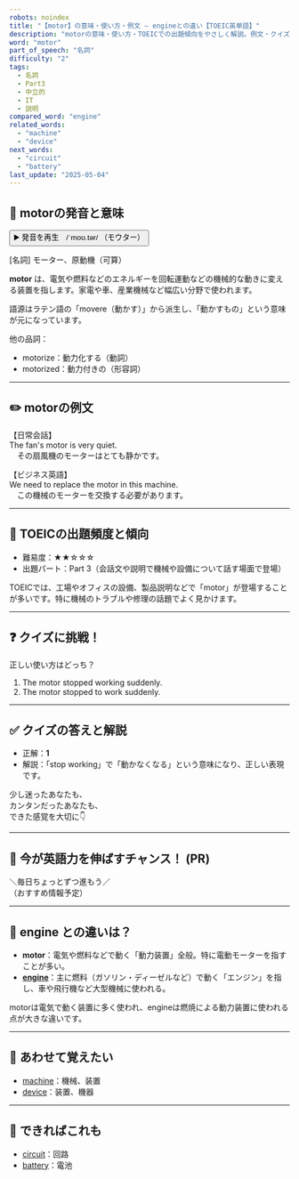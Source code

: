 ```yaml
---
robots: noindex
title: "【motor】の意味・使い方・例文 ― engineとの違い【TOEIC英単語】"
description: "motorの意味・使い方・TOEICでの出題傾向をやさしく解説。例文・クイズ付きでengineとの違いもわかりやすく学べます。"
word: "motor"
part_of_speech: "名詞"
difficulty: "2"
tags:
  - 名詞
  - Part3
  - 中立的
  - IT
  - 説明
compared_word: "engine"
related_words:
  - "machine"
  - "device"
next_words:
  - "circuit"
  - "battery"
last_update: "2025-05-04"
---
```


## 🔰 motorの発音と意味

<button class="play-audio" onclick="playTTS('motor')">
  <span class="play-audio-main">
    ▶️ 発音を再生　/ˈmoʊ.tər/
  </span>
  <span class="play-audio-sub">
    （モウター）
  </span>
</button>

[名詞] モーター、原動機（可算）

**motor** は、電気や燃料などのエネルギーを回転運動などの機械的な動きに変える装置を指します。家電や車、産業機械など幅広い分野で使われます。

語源はラテン語の「movere（動かす）」から派生し、「動かすもの」という意味が元になっています。

他の品詞：  
- motorize：動力化する（動詞）
- motorized：動力付きの（形容詞）

---

## ✏️ motorの例文

【日常会話】  
The fan's motor is very quiet.  
　その扇風機のモーターはとても静かです。

【ビジネス英語】  
We need to replace the motor in this machine.  
　この機械のモーターを交換する必要があります。

---

## 🎯 TOEICの出題頻度と傾向

- 難易度：★★☆☆☆
- 出題パート：Part 3（会話文や説明で機械や設備について話す場面で登場）

TOEICでは、工場やオフィスの設備、製品説明などで「motor」が登場することが多いです。特に機械のトラブルや修理の話題でよく見かけます。

---

## ❓ クイズに挑戦！

正しい使い方はどっち？

1. The motor stopped working suddenly.  
2. The motor stopped to work suddenly.

---

## ✅ クイズの答えと解説

- 正解：**1**
- 解説：「stop working」で「動かなくなる」という意味になり、正しい表現です。

少し迷ったあなたも、  
カンタンだったあなたも、  
できた感覚を大切に👇️

---

## 🚀 今が英語力を伸ばすチャンス！ (PR)

<div class="info-center">
＼毎日ちょっとずつ進もう／<br>  
（おすすめ情報予定）
</div>

---

## 🤔  engine との違いは？

- **motor**：電気や燃料などで動く「動力装置」全般。特に電動モーターを指すことが多い。
- **[engine](/word/engine/)**：主に燃料（ガソリン・ディーゼルなど）で動く「エンジン」を指し、車や飛行機など大型機械に使われる。

motorは電気で動く装置に多く使われ、engineは燃焼による動力装置に使われる点が大きな違いです。

---

## 🧩 あわせて覚えたい

- [machine](/word/machine/)：機械、装置
- [device](/word/device/)：装置、機器

---

## 📖 できればこれも

- [circuit](/word/circuit/)：回路
- [battery](/word/battery/)：電池

<!-- cvid: aid13_bid11 -->
